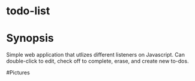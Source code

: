 # todo-list

# Synopsis
Simple web application that utlizes different listeners on Javascript. Can double-click to edit, check off to complete, erase, and create new to-dos.

#Pictures
